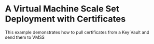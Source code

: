 # A Virtual Machine Scale Set Deployment with Certificates

This example demonstrates how to pull certificates from a Key Vault and send them to VMSS


